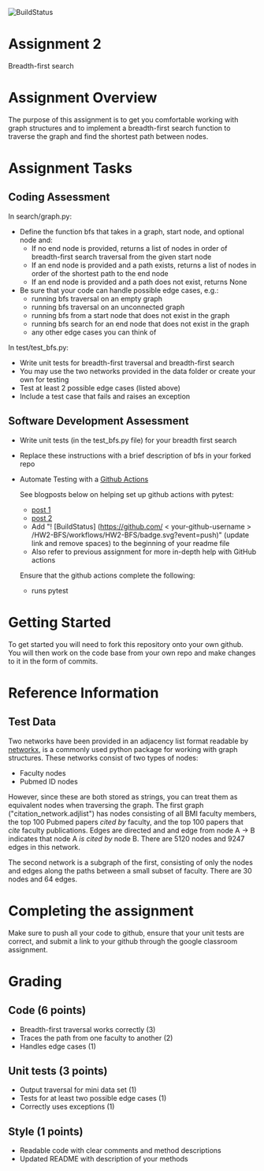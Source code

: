 ![BuildStatus](https://github.com/AmazonRF/HW2-BFS/actions/workflows/test.yml/badge.svg)



# Assignment 2
Breadth-first search

# Assignment Overview
The purpose of this assignment is to get you comfortable working with graph structures and to implement a breadth-first search function to traverse the graph and find the shortest path between nodes.

# Assignment Tasks

## Coding Assessment
In search/graph.py:
* Define the function bfs that takes in a graph, start node, and optional node and:
	* If no end node is provided, returns a list of nodes in order of breadth-first search traversal from the given start node
	* If an end node is provided and a path exists, returns a list of nodes in order of the shortest path to the end node
	* If an end node is provided and a path does not exist, returns None
* Be sure that your code can handle possible edge cases, e.g.:
	* running bfs traversal on an empty graph
	* running bfs traversal on an unconnected graph
	* running bfs from a start node that does not exist in the graph
	* running bfs search for an end node that does not exist in the graph
	* any other edge cases you can think of 

In test/test_bfs.py:
* Write unit tests for breadth-first traversal and breadth-first search 
* You may use the two networks provided in the data folder or create your own for testing
* Test at least 2 possible edge cases (listed above)
* Include a test case that fails and raises an exception


## Software Development Assessment

* Write unit tests (in the test_bfs.py file) for your breadth first search
* Replace these instructions with a brief description of bfs in your forked repo
	
* Automate Testing with a [Github Actions](https://docs.github.com/en/actions)

	See blogposts below on helping set up github actions with pytest:
	
	* [post 1](https://blog.dennisokeeffe.com/blog/2021-08-08-pytest-with-github-actions)
	* [post 2](https://mattsegal.dev/pytest-on-github-actions.html)
	* Add "! [BuildStatus] (https://github.com/ < your-github-username > /HW2-BFS/workflows/HW2-BFS/badge.svg?event=push)" (update link and remove spaces) to the beginning of your readme file
	* Also refer to previous assignment for more in-depth help with GitHub actions

	Ensure that the github actions complete the following:
	* runs pytest

# Getting Started
To get started you will need to fork this repository onto your own github. You will then work on the code base from your own repo and make changes to it in the form of commits. 

# Reference Information
## Test Data
Two networks have been provided in an adjacency list format readable by [networkx](https://networkx.org/), is a commonly used python package for working with graph structures. These networks consist of two types of nodes:
* Faculty nodes 
* Pubmed ID nodes

However, since these are both stored as strings, you can treat them as equivalent nodes when traversing the graph. The first graph ("citation_network.adjlist") has nodes consisting of all BMI faculty members, the top 100 Pubmed papers *cited by* faculty, and the top 100 papers that *cite* faculty publications. Edges are directed and and edge from node A -> B indicates that node A *is cited by* node B. There are 5120 nodes and 9247 edges in this network.

The second network is a subgraph of the first, consisting of only the nodes and edges along the paths between a small subset of faculty. There are 30 nodes and 64 edges.

# Completing the assignment
Make sure to push all your code to github, ensure that your unit tests are correct, and submit a link to your github through the google classroom assignment.

# Grading

## Code (6 points)
* Breadth-first traversal works correctly (3)
* Traces the path from one faculty to another (2)
* Handles edge cases (1)

## Unit tests (3 points)
* Output traversal for mini data set (1)
* Tests for at least two possible edge cases (1)
* Correctly uses exceptions (1)

## Style (1 points)
* Readable code with clear comments and method descriptions
* Updated README with description of your methods

